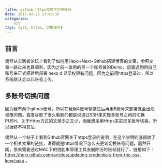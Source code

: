 ```yaml
---
title: github https模式下切换账号
date: 2017-02-25 13:40:16
categories: 
	Git
tags: [git, https, 切换账号]
---
```


## 前言

偶然从实践者论坛上看到了如何用Hexo+Next+Github搭建博客的文章，参照文章一路过来也算顺利，因为之前一直用的另一个账号做的Demo，后面遇到用自己账号来正式搭建后部署 hexo d 显示权限有问题，因为之前用https登录过，所以系统默认会以此账号上传。

## 多账号切换问题

因为我有两个github账号，所以在我用A账号登录过后再用B账号来部署就会出现权限问题。百度谷歌了很久看到的都是说通过SSH来实现多账号之间的切换 PUSH。关于Https方式的文章少之又少，而我想采用Https来实现多账号切换，所以始终不得其法。

偶然从一个帖子上看到GIthub官网关于https登录的说明，在这个说明的底部放了一个相关文章的链接，讲得就是https情况下怎么去更新切换账号问题，豁然开朗，原来需要通过MAC下的钥匙串管理工具去删除旧的账号就行了，链接如下：https://help.github.com/articles/updating-credentials-from-the-osx-keychain/ 。